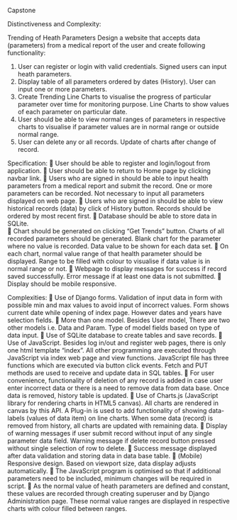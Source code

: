 

Capstone

Distinctiveness and Complexity:

Trending of Heath Parameters
Design a website that accepts data (parameters) from a medical report of the user and create following functionality:

1. User can register or login with valid credentials. Signed users can input heath parameters.
2.  Display table of all parameters ordered by dates (History). User can input one or more parameters.
3. Create Trending Line Charts to visualise the progress of particular parameter over time for monitoring purpose. Line Charts to show values of each parameter on particular date.
4. User should be able to view normal ranges of parameters in respective charts to visualise if parameter values are in normal range or outside normal range.
5. User can delete any or all records. Update of charts after change of record.

Specification:
	User should be able to register and login/logout from application.
	User should be able to return to Home page by clicking navbar link.
	Users who are signed in should be able to input health parameters from a medical report and submit the record. One or more parameters can be recorded. Not necessary to input all parameters displayed on web page.
	Users who are signed in should be able to view historical records (data) by click of History button. Records should be ordered by most recent first.
	Database should be able to store data in SQLite.  
	Chart should be generated on clicking “Get Trends” button. Charts of all recorded parameters should be generated. Blank chart for the parameter where no value is recorded. Data value to be shown for each data set.
	On each chart, normal value range of that health parameter should be displayed. Range to be filled with colour to visualise if data value is in normal range or not.
	Webpage to display messages for success if record saved successfully. Error message if at least one data is not submitted.
	Display should be mobile responsive.



Complexities:
	Use of Django forms. Validation of input data in form with possible min and max values to avoid input of incorrect values. Form shows current date while opening of index page. However dates and years have selection fields.
	More than one model. Besides User model, There are two other models i.e. Data and Param. Type of model fields based on type of data input.
	Use of SQLite database to create tables and save records.
	Use of JavaScript. Besides log in/out and  register web pages, there is only one html template “index”.  All other programming are executed through JavaScript via index web page and view functions. JavaScript file has three functions which are executed via button click events. Fetch and PUT methods are used to receive and update data in SQL tables.
	For user convenience,  functionality of deletion of any record is added in case user enter incorrect data or there is a need to remove data from data base. Once data is removed, history table is updated.
	Use of Charts.js (JavaScript library for rendering charts in HTML5 canvas). All charts are rendered in canvas by this API. A Plug-in is used to add functionality of showing data-labels (values of data item) on line charts. When some data (record) is removed from history, all charts are updated with remaining data.
	Display of warning messages if user submit record without input of any single parameter data field. Warning message if delete record button pressed without single selection of row to delete.
	Success message displayed after data validation and storing data in data base table.
	(Mobile) Responsive design. Based on viewport size, data display adjusts automatically.
	The JavaScript program is optimised so that if additional parameters need to be included, minimum changes will be required in script.
	As the normal value of heath parameters are defined and constant, these values are recorded through creating superuser and by Django Administration page. These normal value ranges are displayed in respective charts with colour filled between ranges.
